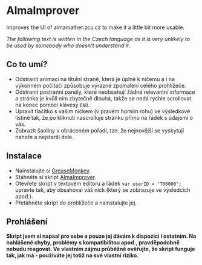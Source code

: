 AlmaImprover
============
Improves the UI of almamather.zcu.cz to make it a little bit more usable.

*The following text is written in the Czech language as it is very unlikely to be used by somebody who doesn't understand it.*

## Co to umí?
  * Odstranit animaci na titulní straně, která je úplně k ničemu a i na výkonném počítači způsobuje výrazné zpomalení celého prohlížeče.
  * Odstranit postranní panely, které neobsahují žádné relevantní informace a stránka je kvůli nim zbytečně dlouhá, takže se nedá rychle scrollovat na konec pomocí klávesy `END`.
  * Upravit tlačítko s vaším nickem (v pravém horním rohu) ve výsledkové listině tak, že po kliknutí nascrolluje stránku přímo na řádek s údajemi o vás.
  * Zobrazit šaoliny v obráceném pořadí, tzn. že nejnovější se vyskytují nahoře a nejstarší dole.

## Instalace
  * Nainstalujte si [GreaseMonkey](https://addons.mozilla.org/cs/firefox/addon/greasemonkey/).
  * Stáhněte si skript [AlmaImprover](https://raw.githubusercontent.com/tzima/AlmaImprover/master/AlmaImprover.user.js).
  * Otevřete skript v textovém editoru a řádek `var userID = "T00000";` upravte tak, aby obsahoval váš nick (který se zobrazuje ve výsledcích apod.).
  * Přetáhněte skript do prohlížeče a nainstalujte jej.

## Prohlášení
**Skript jsem si napsal pro sebe a pouze jej dávám k dispozici i ostatním. Na nahlášené chyby, problémy s kompatibilitou apod., pravděpodobně nebudu reagovat. Ve vlastním zájmu průběžně ověřujte, že skript funguje tak, jak má - používáte jej totiž na své vlastní riziko.**
